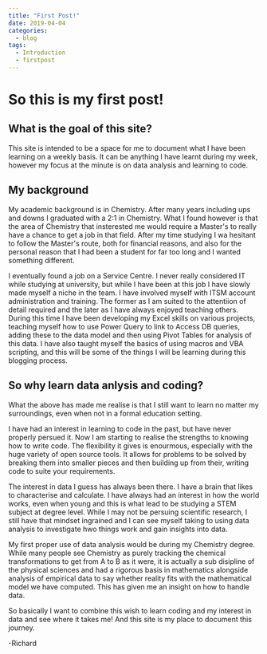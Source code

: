 ```yaml
---
title: "First Post!"
date: 2019-04-04
categories:
  - blog
tags:
  - Introduction
  - firstpost
---
```


# So this is my first post! #

## What is the goal of this site? ##
This site is intended to be a space for me to document what I have been learning on a weekly basis. It can be anything I have learnt during my week, however my focus at the minute is on data analysis and learning to code.


## My background ##
My academic background is in Chemistry. After many years including ups and downs I graduated with a 2:1 in Chemistry. What I found however is that the area of Chemistry that insterested me would require a Master's to really have a chance to get a job in that field. After my time studying I wa hesitant to follow the Master's route, both for financial reasons, and also for the personal reason that I had been a student for far too long and I wanted something different. 

I eventually found a job on a Service Centre. I never really considered IT while studying at university, but while I have been at this job I have slowly made myself a niche in the team. I have involved myself with ITSM account administration and training. The former as I am suited to the attentiion of detail required and the later as I have always enjoyed teaching others. During this time I have been developing my Excel skills on various projects, teaching myself how to use Power Query to link to Access DB queries, adding these to the data model and then using Pivot Tables for analysis of this data. I have also taught myself the basics of using macros and VBA scripting, and this will be some of the things I will be learning during this blogging process.

## So why learn data anlysis and coding? ##
What the above has made me realise is that I still want to learn no matter my surroundings, even when not in a formal education setting.

I have had an interest in learning to code in the past, but have never properly persued it. Now I am starting to realise the strengths to knowing how to write code. The flexibility it gives is enourmous, especially with the huge variety of open source tools. It allows for problems to be solved by breaking them into smaller pieces and then building up from their, writing code to suite your requirements. 

The interest in data I guess has always been there. I have a brain that likes to characterise and calculate. I have always had an interest in how the world works, even when young and this is what lead to be studying a STEM subject at degree level. While I may not be persuing scientific research, I still have that mindset ingrained and I can see myself taking to using data analysis to investigate hwo things work and gain insights into data.

My first proper use of data analysis would be during my Chemistry degree. While many people see Chemistry as purely tracking the chemical transformations to get from A to B as it were, it is actually a sub disipline of the physical sciences and had a rigorous basis in mathematics alongside analysis of empirical data to say whether reality fits with the mathematical model we have computed. This has given me an insight on how to handle data. 

So basically I want to combine this wish to learn coding and my interest in data and see where it takes me! And this site is my place to document this journey.

-Richard